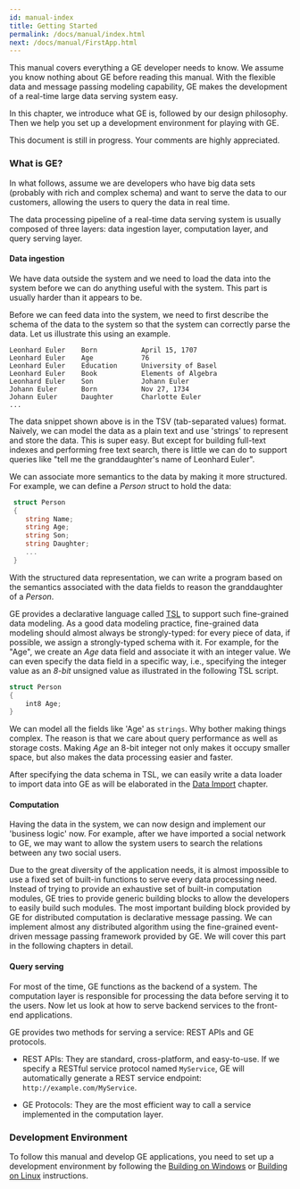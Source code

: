 ```yaml
---
id: manual-index
title: Getting Started
permalink: /docs/manual/index.html
next: /docs/manual/FirstApp.html
---
```


This manual covers everything a GE developer needs to
know. We assume you know nothing about GE before reading
this manual. With the flexible data and message passing modeling
capability, GE makes the development of a real-time large
data serving system easy.

In this chapter, we introduce what GE is, followed by
our design philosophy. Then we help you set up a development environment
for playing with GE.

This document is still in progress. Your comments are highly
appreciated.

### What is GE?

In what follows, assume we are developers who have big data sets
(probably with rich and complex schema) and want to serve the data to
our customers, allowing the users to query the data in real time.

The data processing pipeline of a real-time data serving system is
usually composed of three layers: data ingestion layer, computation
layer, and query serving layer.

#### Data ingestion

We have data outside the system and we need to load the data into the system
before we can do anything useful with the system. This part is usually
harder than it appears to be.

Before we can feed data into the system, we need to first describe the
schema of the data to the system so that the system can correctly parse the
data. Let us illustrate this using an example.

  ```
  Leonhard Euler    Born           April 15, 1707
  Leonhard Euler    Age            76
  Leonhard Euler    Education      University of Basel
  Leonhard Euler    Book           Elements of Algebra
  Leonhard Euler    Son            Johann Euler
  Johann Euler      Born           Nov 27, 1734
  Johann Euler      Daughter       Charlotte Euler
  ...

  ```

The data snippet shown above is in the TSV (tab-separated values)
format. Naively, we can model the data as a plain text and use
'strings' to represent and store the data. This is super easy. But
except for building full-text indexes and performing free text search,
there is little we can do to support queries like "tell me the
granddaughter's name of Leonhard Euler".

We can associate more semantics to the data by making it more
structured. For example, we can define a _Person_ struct to hold the
data:

  ```C#
   struct Person
   {
      string Name;
      string Age;
      string Son;
      string Daughter;
      ...
   }
  ```

With the structured data representation, we can write a program based
on the semantics associated with the data fields to reason the
granddaughter of a _Person_.

GE provides a declarative language called
[TSL](/docs/manual/TSL/index.html) to support such fine-grained data
modeling. As a good data modeling practice, fine-grained data modeling
should almost always be strongly-typed: for every piece of data, if possible,
we assign a strongly-typed schema with it. For example, for the "Age",
we create an _Age_ data field and associate it with an integer
value. We can even specify the data field in a specific way,
i.e., specifying the integer value as an _8-bit_ unsigned value as
illustrated in the following TSL script.


  ```C#
  struct Person
  {
      int8 Age;
  }
  ```

We can model all the fields like 'Age' as `strings`. Why bother making
things complex. The reason is that we care about query performance as well as
storage costs. Making _Age_ an 8-bit integer not only makes it
occupy smaller space, but also makes the data processing easier and
faster.

After specifying the data schema in TSL, we can easily write a data
loader to import data into GE as will be elaborated in the
[Data Import](/docs/manual/DataImport.html) chapter.

#### Computation

Having the data in the system, we can now design and implement our
'business logic' now. For example, after we have imported a social
network to GE, we may want to allow the system users to
search the relations between any two social users.

Due to the great diversity of the application needs, it is almost
impossible to use a fixed set of built-in functions to serve every
data processing need. Instead of trying to provide an exhaustive set
of built-in computation modules, GE tries to provide
generic building blocks to allow the developers to easily build such modules. The
most important building block provided by GE for
distributed computation is declarative message passing. We can
implement almost any distributed algorithm using the fine-grained
event-driven message passing framework provided by GE. We
will cover this part in the following chapters in detail.

#### Query serving

For most of the time, GE functions as the backend of a
system. The computation layer is responsible for processing the data
before serving it to the users.  Now let us look at how to serve backend
services to the front-end applications.

GE provides two methods for serving a service: REST APIs and GE protocols.

* REST APIs: They are standard, cross-platform, and easy-to-use. If we
  specify a RESTful service protocol named `MyService`, GE
  will automatically generate a REST service endpoint:
  `http://example.com/MyService`.

* GE Protocols: They are the most efficient way to call a
  service implemented in the computation layer.

### Development Environment

To follow this manual and develop GE applications, you need to set up a development
environment by following the [Building on Windows](https://github.com/microsoft/GraphEngine#building-on-windows)
or [Building on Linux](https://github.com/microsoft/GraphEngine#building-on-linux) instructions.

